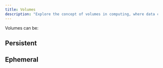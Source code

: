 ```yaml
---
title: Volumes
description: "Explore the concept of volumes in computing, where data can be stored as persistent or ephemeral resources, each with its own unique characteristics and applications."
---
```


Volumes can be:

## Persistent

## Ephemeral
